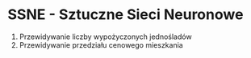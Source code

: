 # SSNE - Sztuczne Sieci Neuronowe

1. Przewidywanie liczby wypożyczonych jednośladów
2. Przewidywanie przedziału cenowego mieszkania
